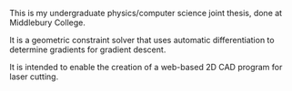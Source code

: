 This is my undergraduate physics/computer science joint thesis, done at Middlebury College.

It is a geometric constraint solver that uses automatic differentiation to determine gradients for gradient descent.

It is intended to enable the creation of a web-based 2D CAD program for laser cutting.
